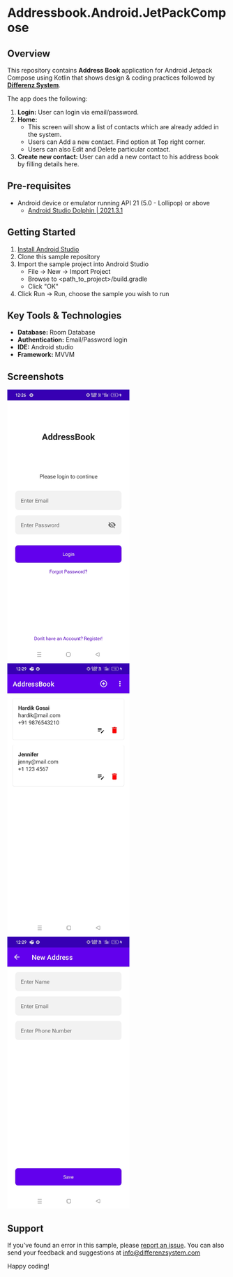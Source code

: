 # Addressbook.Android.JetPackCompose

## Overview
This repository contains **Address Book** application for Android Jetpack Compose using Kotlin that shows design & coding practices followed by **[Differenz System](http://www.differenzsystem.com/)**.

The app does the following:
1. **Login:** User can login via email/password.
2. **Home:**
    - This screen will show a list of contacts which are already added in the system.
    - Users can Add a new contact. Find option at Top right corner.
    - Users can also Edit and Delete particular contact.
3. **Create new contact:** User can add a new contact to his address book by filling details here.

## Pre-requisites
- Android device or emulator running API 21 (5.0 - Lollipop) or above
  - [Android Studio Dolphin | 2021.3.1](https://developer.android.com/studio/index.html)

## Getting Started
1. [Install Android Studio](https://developer.android.com/studio/index.html)
2. Clone this sample repository
3. Import the sample project into Android Studio
    - File -> New -> Import Project
    - Browse to <path_to_project>/build.gradle
    - Click "OK"
4. Click Run -> Run, choose the sample you wish to run

## Key Tools & Technologies
- **Database:** Room Database
- **Authentication:** Email/Password login
- **IDE:** Android studio
- **Framework:** MVVM

## Screenshots
<img src="https://github.com/differenz-system/Addressbook.Android.JetPackCompose/blob/22c0b7d6a6fdddedb51d28345d7ba24199c9a6d2/screenshots/login.jpg" width="280"> <img src="https://github.com/differenz-system/Addressbook.Android.JetPackCompose/blob/22c0b7d6a6fdddedb51d28345d7ba24199c9a6d2/screenshots/list.jpg" width="280"> <img src="https://github.com/differenz-system/Addressbook.Android.JetPackCompose/blob/30b463cb0174869e95b54e12c2e216a8cb8a53b1/screenshots/details.jpg" width="280">

## Support
If you've found an error in this sample, please [report an issue](https://github.com/differenz-system/Addressbook.Android.JetPackCompose/issues/new). You can also send your feedback and suggestions at info@differenzsystem.com

Happy coding!